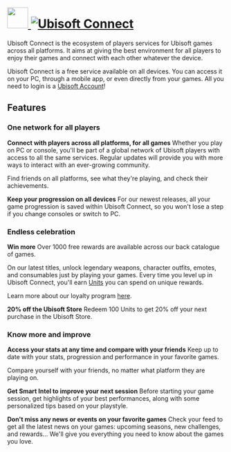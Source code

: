 # [<img src="https://cdn.jsdelivr.net/gh/AdmiringWorm/chocolatey-packages@c83e5c78e07916aca67a4eabb48fc5b81f17cef7/automatic/ubisoft-connect/icons/48x48.png" height="48" width="48" /> ![Ubisoft Connect](https://img.shields.io/chocolatey/v/ubisoft-connect.svg?label=Ubisoft%20Connect&style=for-the-badge)](https://community.chocolatey.org/packages/ubisoft-connect)

Ubisoft Connect is the ecosystem of players services for Ubisoft games across all platforms. It aims at giving the best environment for all players to enjoy their games and connect with each other whatever the device.

Ubisoft Connect is a free service available on all devices. You can access it on your PC, through a mobile app, or even directly from your games. All you need to login is a [Ubisoft Account](https://ubisoftconnect.com/)!

## Features

### One network for all players

**Connect with players across all platforms, for all games**
Whether you play on PC or console, you'll be part of a global network of Ubisoft players with access to all the same services. Regular updates will provide you with more ways to interact with an ever-growing community.

Find friends on all platforms, see what they're playing, and check their achievements.

**Keep your progression on all devices**
For our newest releases, all your game progression is saved within Ubisoft Connect, so you won't lose a step if you change consoles or switch to PC.

### Endless celebration

**Win more**
Over 1000 free rewards are available across our back catalogue of games.

On our latest titles, unlock legendary weapons, character outfits, emotes, and consumables just by playing your games. Every time you level up in Ubisoft Connect, you'll earn [Units](https://ubisoftconnect.com/en-GB/units/) you can spend on unique rewards.

Learn more about our loyalty program [here](https://ubisoftconnect.com/en-GB/faq/#loyalty-program).

**20% off the Ubisoft Store**
Redeem 100 Units to get 20% off your next purchase in the Ubisoft Store.

### Know more and improve

**Access your stats at any time and compare with your friends**
Keep up to date with your stats, progression and performance in your favorite games.

Compare yourself with your friends, no matter what platform they are playing on.

**Get Smart Intel to improve your next session**
Before starting your game session, get highlights of your best performances, along with some personalized tips based on your playstyle.

**Don't miss any news or events on your favorite games**
Check your feed to get all the latest news on your games: upcoming seasons, new challenges, and rewards... We'll give you everything you need to know about the games you love.
